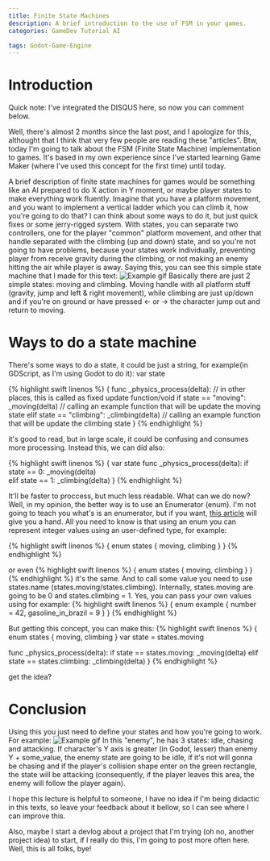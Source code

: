 ```yaml
---
title: Finite State Machines
description: A brief introduction to the use of FSM in your games.
categories: GameDev Tutorial AI

tags: Godot-Game-Engine
---
```


# Introduction
Quick note: I've integrated the DISQUS here, so now you can comment below. 

Well, there's almost 2 months since the last post, and I apologize for this, althought that I think that very few people are reading these "articles". Btw, today I'm going to talk about the FSM (Finite State Machine) implementation to games. It's based in my own experience since I've started learning Game Maker (where I've used this concept for the first time) until today.

A brief description of finite state machines for games would be something like an AI prepared to do X action in Y moment, or maybe player states to make everything work fluently.
Imagine that you have a platform movement, and you want to implement a vertical ladder which you can climb it, how you're going to do that? I can think about some ways to do it, but just quick fixes or some jerry-rigged system. With states, you can separate two controllers, one for the player "common" platform movement, and other that handle separated with the climbing (up and down) state, and so you're not going to have problems, because your states work individually, preventing player from receive gravity during the climbing, or not making an enemy hitting the air while player is away.
Saying this, you can see this simple state machine that I made for this text:
![Example gif](http://www.lcrabbit.com/img/fsm/gif1.gif)
Basically there are just 2 simple states: moving and climbing. Moving handle with all platform stuff (gravity, jump and left & right movement), while climbing are just up/down and if you're on ground or have pressed <- or -> the character jump out and return to moving.

# Ways to do a state machine

There's some ways to do a state, it could be just a string, for example(in GDScript, as I'm using Godot to do it):
var state

{% highlight swift linenos %}
{
func _physics_process(delta): // in other places, this is called as fixed update function/void
	if state == "moving":
		_moving(delta) // calling an example function that will be update the moving state 
	elif state == "climbing":
		_climbing(delta) // calling an example function that will be update the climbing state
}
{% endhighlight %}

it's good to read, but in large scale, it could be confusing and consumes more processing. Instead this, we can did also:

{% highlight swift linenos %}
{
var state
func _physics_process(delta): 
	if state == 0:
		_moving(delta)  
	elif state == 1:
		_climbing(delta) 
}
{% endhighlight %}


It'll be faster to proccess, but much less readable. What can we do now?
Well, in my opinion, the better way is to use an Enumerator (enum). I'm not going to teach you what's is an enumerator, but if you want, [this article](https://www.thoughtco.com/what-is-an-enum-958326) will give you a hand. All you need to know is that using an enum you can represent integer values using an user-defined type, for example:

{% highlight swift linenos %}
{
enum states {
	moving,
	climbing
}
}
{% endhighlight %}

or even
{% highlight swift linenos %}
{
enum states { moving, climbing }
}
{% endhighlight %}
it's the same. And to call some value you need to use states.name (states.moving/states.climbing). Internally, states.moving are going to be 0 and states.climbing = 1.
Yes, you can pass your own values using for example:
{% highlight swift linenos %}
{
enum example { number = 42, gasoline_in_brazil = 9 }
}
{% endhighlight %}

But getting this concept, you can make this:
{% highlight swift linenos %}
{
enum states { moving, climbing }
var state = states.moving

func _physics_process(delta):
	if state == states.moving:
		_moving(delta)
	elif state == states.climbing:
		_climbing(delta)
}
{% endhighlight %}

get the idea?

# Conclusion

Using this you just need to define your states and how you're going to work. For example:
![Example gif](http://www.lcrabbit.com/img/fsm/gif2.gif)
In this "enemy", he has 3 states: idle, chasing and attacking. If character's Y axis is greater (in Godot, lesser) than enemy Y + some_value, the enemy state are going to be idle, if it's not will gonna be chasing and if the player's collision shape enter on the green rectangle, the state will be attacking (consequently, if the player leaves this area, the enemy will follow the player again).

I hope this lecture is helpful to someone, I have no idea if I'm being didactic in this texts, so leave your feedback about it bellow, so I can see where I can improve this.

Also, maybe I start a devlog about a project that I'm trying (oh no, another project idea) to start, if I really do this, I'm going to post more often here. Well, this is all folks, bye!